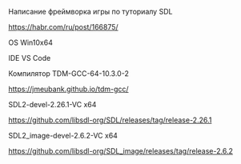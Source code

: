 Написание фреймворка игры по туториалу SDL

https://habr.com/ru/post/166875/

OS Win10x64

IDE VS Code

Компилятор TDM-GCC-64-10.3.0-2

https://jmeubank.github.io/tdm-gcc/

SDL2-devel-2.26.1-VC x64

https://github.com/libsdl-org/SDL/releases/tag/release-2.26.1

SDL2_image-devel-2.6.2-VC x64

https://github.com/libsdl-org/SDL_image/releases/tag/release-2.6.2
